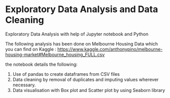 # Exploratory Data Analysis and Data Cleaning
Exploratory Data Analysis with help of Jupyter notebook and Python

The following analysis has been done on Melbourne Housing Data which you can find on Kaggle : https://www.kaggle.com/anthonypino/melbourne-housing-market#Melbourne_housing_FULL.csv

the notebook details the following:
1. Use of pandas to create dataframes from CSV files
2. Data cleaning by removal of duplicates and imputing values wherever necessary.
3. Data visualisation with Box plot and Scatter plot by using Seaborn library
